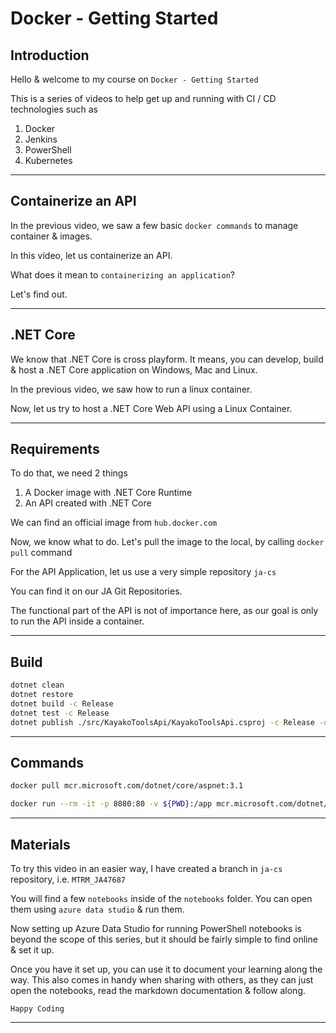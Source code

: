 # Docker - Getting Started

## Introduction

Hello & welcome to my course on `Docker - Getting Started`

This is a series of videos to help get up and running with CI / CD technologies such as

1. Docker
2. Jenkins
3. PowerShell
4. Kubernetes

---

## Containerize an API

In the previous video, we saw a few basic `docker commands` to manage container & images.

In this video, let us containerize an API.

What does it mean to `containerizing an application`?

Let's find out.

---

## .NET Core

We know that .NET Core is cross playform. It means, you can develop, build & host a .NET Core application on Windows, Mac and Linux.

In the previous video, we saw how to run a linux container.

Now, let us try to host a .NET Core Web API using a Linux Container.

---

## Requirements

To do that, we need 2 things

1. A Docker image with .NET Core Runtime
2. An API created with .NET Core

We can find an official image from `hub.docker.com`

Now, we know what to do. Let's pull the image to the local, by calling `docker pull` command

For the API Application, let us use a very simple repository `ja-cs`

You can find it on our JA Git Repositories.

The functional part of the API is not of importance here, as our goal is only to run the API inside a container.

---

## Build

```sh
dotnet clean
dotnet restore
dotnet build -c Release
dotnet test -c Release
dotnet publish ./src/KayakoToolsApi/KayakoToolsApi.csproj -c Release -o ./artifacts
```

---

## Commands

```sh
docker pull mcr.microsoft.com/dotnet/core/aspnet:3.1
```

```sh
docker run --rm -it -p 8080:80 -v ${PWD}:/app mcr.microsoft.com/dotnet/core/aspnet:3.1
```

---

## Materials

To try this video in an easier way, I have created a branch in `ja-cs` repository, i.e. `MTRM_JA47687`

You will find a few `notebooks` inside of the `notebooks` folder.
You can open them using `azure data studio` & run them.

Now setting up Azure Data Studio for running PowerShell notebooks is beyond the scope of this series, but it should be fairly simple to find online & set it up.

Once you have it set up, you can use it to document your learning along the way.
This also comes in handy when sharing with others, as they can just open the notebooks, read the markdown documentation & follow along.

`Happy Coding`

---
